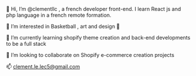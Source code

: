  👋 Hi, I’m @clementllc , a french developer front-end. I learn React js and php language in a french remote formation. 
 
 👀 I’m interested in Basketball , art and design  🏀 
 
 🌱 I’m currently learning shopify theme creation and back-end developments to be a full stack 
 
 💞️ I’m looking to collaborate on Shopify e-commerce creation projects 
 
 📫 clement.le.lec5@gmail.com

<!---
clementllc/clementllc is a ✨ special ✨ repository because its `README.md` (this file) appears on your GitHub profile.
You can click the Preview link to take a look at your changes.
--->
